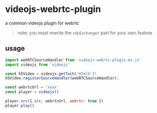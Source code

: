 # videojs-webrtc-plugin

a common videojs plugin for webrtc

>note: 
you must rewrite the `sdpExchanger` part for your own feature

## usage

```js
import webRTCSourceHandler from 'videojs-webrtc-plugin.es.js'
import videojs from 'videojs'

const h5Video = videojs.getTech('Html5')!
h5Video.registerSourceHandler(webRTCSourceHandler);

const webrtcUrl = 'xxxx'
const player = videojs()

player.src({ src: webrtcUrl, webrtc: true })
player.play()

```

